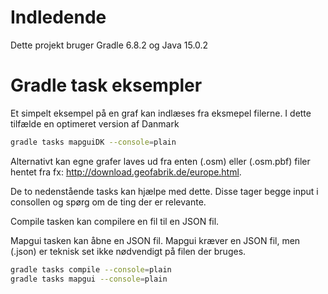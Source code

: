 # Indledende
Dette projekt bruger Gradle 6.8.2 og Java 15.0.2

# Gradle task eksempler
Et simpelt eksempel på en graf kan indlæses fra eksmepel filerne. I dette tilfælde en optimeret version af Danmark
```bash
gradle tasks mapguiDK --console=plain
```
Alternativt kan egne grafer laves ud fra enten (.osm) eller (.osm.pbf) filer hentet fra fx: http://download.geofabrik.de/europe.html. 

De to nedenstående tasks kan hjælpe med dette. Disse tager begge input i consollen og spørg om de ting der er relevante.

Compile tasken kan compilere en fil til en JSON fil.

Mapgui tasken kan åbne en JSON fil. Mapgui kræver en JSON fil, men (.json) er teknisk set ikke nødvendigt på filen der bruges.

```bash
gradle tasks compile --console=plain
gradle tasks mapgui --console=plain
```
